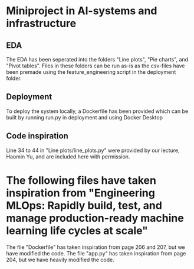 # Miniproject in AI-systems and infrastructure
## EDA
The EDA has been seperated into the folders "Line plots", "Pie charts", and "Pivot tables". Files in these folders can be run as-is as the csv-files have been premade using the feature_engineering script in the deployment folder.

## Deployment
To deploy the system locally, a Dockerfile has been provided which can be built by running run.py in deployment and using Docker Desktop 

## Code inspiration
Line 34 to 44 in "Line plots/line_plots.py" were provided by our lecture, Haomin Yu, and are included here with permission.

# The following files have taken inspiration from "Engineering MLOps: Rapidly build, test, and manage production-ready machine learning life cycles at scale"
The file "Dockerfile" has taken inspiration from page 206 and 207, but we have modified the code.
The file "app.py" has taken inspiration from page 204, but we have heavily modified the code.